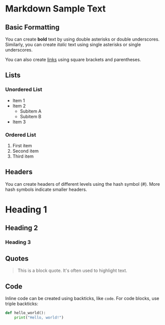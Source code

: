 # Markdown Sample Text

## Basic Formatting

You can create **bold** text by using double asterisks or double underscores. Similarly, you can create *italic* text using single asterisks or single underscores.

You can also create [links](https://www.example.com) using square brackets and parentheses.

## Lists

### Unordered List
- Item 1
- Item 2
  - Subitem A
  - Subitem B
- Item 3

### Ordered List
1. First item
2. Second item
3. Third item

## Headers

You can create headers of different levels using the hash symbol (#). More hash symbols indicate smaller headers.
# Heading 1
## Heading 2
### Heading 3

## Quotes

> This is a block quote. It's often used to highlight text.

## Code

Inline code can be created using backticks, like `code`. For code blocks, use triple backticks:

```python
def hello_world():
    print("Hello, world!")


